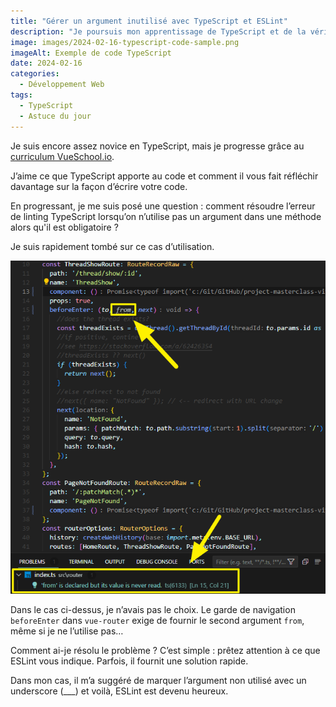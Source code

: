 ```yaml
---
title: "Gérer un argument inutilisé avec TypeScript et ESLint"
description: "Je poursuis mon apprentissage de TypeScript et de la vérification ESLint. Aujourd'hui, je voulais parler des arguments inutilisés dans une méthode."
image: images/2024-02-16-typescript-code-sample.png
imageAlt: Exemple de code TypeScript
date: 2024-02-16
categories:
  - Développement Web
tags:
  - TypeScript
  - Astuce du jour
---
```


Je suis encore assez novice en TypeScript, mais je progresse grâce au [curriculum VueSchool.io](https://vueschool.io/courses).

J’aime ce que TypeScript apporte au code et comment il vous fait réfléchir davantage sur la façon d’écrire votre code.

En progressant, je me suis posé une question : comment résoudre l’erreur de linting TypeScript lorsqu’on n’utilise pas un argument dans une méthode alors qu'il est obligatoire ?

Je suis rapidement tombé sur ce cas d’utilisation.

![Exemple de code non conforme à ESLint et TypeScript](images/code-example.png)

Dans le cas ci-dessus, je n’avais pas le choix. Le garde de navigation `beforeEnter` dans `vue-router` exige de fournir le second argument `from`, même si je ne l’utilise pas…

Comment ai-je résolu le problème ? C’est simple : prêtez attention à ce que ESLint vous indique. Parfois, il fournit une solution rapide.

Dans mon cas, il m’a suggéré de marquer l’argument non utilisé avec un underscore (\_\_\_) et voilà, ESLint est devenu heureux.

